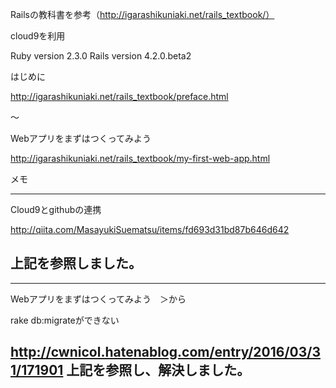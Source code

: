 
Railsの教科書を参考（http://igarashikuniaki.net/rails_textbook/）

cloud9を利用


Ruby version 2.3.0
Rails version 4.2.0.beta2




はじめに

http://igarashikuniaki.net/rails_textbook/preface.html

〜

Webアプリをまずはつくってみよう

http://igarashikuniaki.net/rails_textbook/my-first-web-app.html

メモ




--------------------------------------------------------------
Cloud9とgithubの連携

http://qiita.com/MasayukiSuematsu/items/fd693d31bd87b646d642

上記を参照しました。
--------------------------------------------------------------

--------------------------------------------------------------
Webアプリをまずはつくってみよう　＞から

rake db:migrateができない

http://cwnicol.hatenablog.com/entry/2016/03/31/171901
上記を参照し、解決しました。
--------------------------------------------------------------
